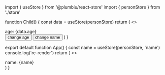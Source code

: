 import { useStore } from '@plumbiu/react-store'
import { personStore } from './store'

function Child() {
const data = useStore(personStore)
return (
<>
<div>age: {data.age}</div>
<button onClick={data.changeAge}>change age</button>
<button onClick={data.changeName}>change name</button>
</>
)
}

export default function App() {
const name = useStore(personStore, 'name')
console.log('re-render')
return (
<>
<div>name: {name}</div>
<Child />
</>
)
}
